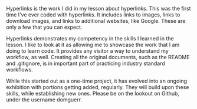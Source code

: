 Hyperlinks is the work I did in my lesson about hyperlinks. This was the first time I've ever coded with hyperlinks. It includes links to images, links to download images, and links to additional websites, like Google. These are only a few that you can expect.

Hyperlinks demonstrates my competency in the skills I learned in the lesson. I like to look at it as allowing me to showcase the work that I am doing to learn code. It provides any visitor a way to understand my workflow, as well. Creating all the original documents, such as the README and .gitignore, is in important part of practicing industry standard workflows.

While this started out as a one-time project, it has evolved into an ongoing exhibition with portions getting added, regularly. They will build upon these skills, while establishing new ones. Please be on the lookout on Github, under the username domguerr.
